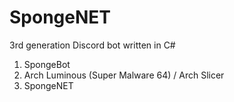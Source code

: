# SpongeNET
3rd generation Discord bot written in C#


1. SpongeBot
2. Arch Luminous (Super Malware 64) / Arch Slicer
3. SpongeNET
